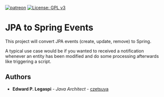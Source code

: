 [![patreon](https://c5.patreon.com/external/logo/become_a_patron_button.png)](https://www.patreon.com/bePatron?u=12280211)
[![License: GPL v3](https://img.shields.io/badge/License-GPLv3-blue.svg)](https://www.gnu.org/licenses/gpl-3.0)

# JPA to Spring Events

This project will convert JPA events (create, update, remove) to Spring.

A typical use case would be if you wanted to received a notification whenever an entity has been modified
and do some processing afterwards like triggering a script.

## Authors

 * **Edward P. Legaspi** - *Java Architect* - [czetsuya](https://github.com/czetsuya)
